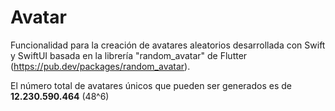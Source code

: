 # Avatar

Funcionalidad para la creación de avatares aleatorios desarrollada con Swift y SwiftUI basada en la librería 
"random_avatar" de Flutter (https://pub.dev/packages/random_avatar).

El número total de avatares únicos que pueden ser generados es de **12.230.590.464** (48^6)
